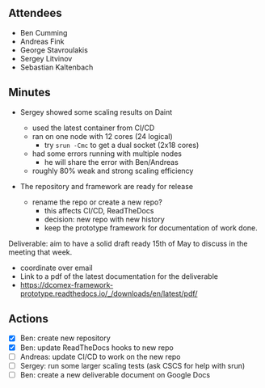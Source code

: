 ## Attendees

* Ben Cumming
* Andreas Fink
* George Stavroulakis
* Sergey Litvinov
* Sebastian Kaltenbach

## Minutes

- Sergey showed some scaling results on Daint
  - used the latest container from CI/CD
  - ran on one node with 12 cores (24 logical)
    - try `srun -Cmc` to get a dual socket (2x18 cores)
  - had some errors running with multiple nodes
    - he will share the error with Ben/Andreas
  - roughly 80% weak and strong scaling efficiency

- The repository and framework are ready for release
  - rename the repo or create a new repo?
    - this affects CI/CD, ReadTheDocs
    - decision: new repo with new history
    - keep the prototype framework for documentation of work done.

Deliverable: aim to have a solid draft ready 15th of May to discuss in the meeting that week.
- coordinate over email
- Link to a pdf of the latest documentation for the deliverable
- https://dcomex-framework-prototype.readthedocs.io/_/downloads/en/latest/pdf/


## Actions

- [x] Ben: create new repository
- [x] Ben: update ReadTheDocs hooks to new repo
- [ ] Andreas: update CI/CD to work on the new repo
- [ ] Sergey: run some larger scaling tests (ask CSCS for help with srun)
- [ ] Ben: create a new deliverable document on Google Docs

